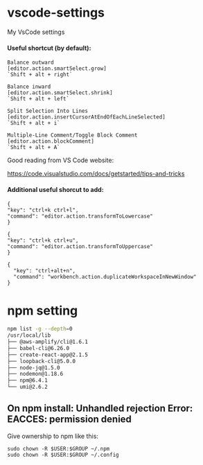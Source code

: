 # vscode-settings

My VsCode settings

#### Useful shortcut (by default):

```
Balance outward
[editor.action.smartSelect.grow]
`Shift + alt + right`
```

```
Balance inward
[editor.action.smartSelect.shrink]
`Shift + alt + left`
```

```
Split Selection Into Lines
[editor.action.insertCursorAtEndOfEachLineSelected]
`Shift + alt + i`
```

```
Multiple-Line Comment/Toggle Block Comment
[editor.action.blockComment]
`Shift + alt + A`
```

Good reading from VS Code website:

https://code.visualstudio.com/docs/getstarted/tips-and-tricks

#### Additional useful shorcut to add:

```
{
"key": "ctrl+k ctrl+l",
"command": "editor.action.transformToLowercase"
}

{
"key": "ctrl+k ctrl+u",
"command": "editor.action.transformToUppercase"
}

{
  "key": "ctrl+alt+n",
  "command": "workbench.action.duplicateWorkspaceInNewWindow"
}
```

# npm setting

```bash
npm list -g --depth=0
/usr/local/lib
├── @aws-amplify/cli@1.6.1
├── babel-cli@6.26.0
├── create-react-app@2.1.5
├── loopback-cli@5.0.0
├── node-jq@1.5.0
├── nodemon@1.18.6
├── npm@6.4.1
└── umi@2.6.2
```

## On npm install: Unhandled rejection Error: EACCES: permission denied

Give ownership to npm like this:

```
sudo chown -R $USER:$GROUP ~/.npm
sudo chown -R $USER:$GROUP ~/.config
```
